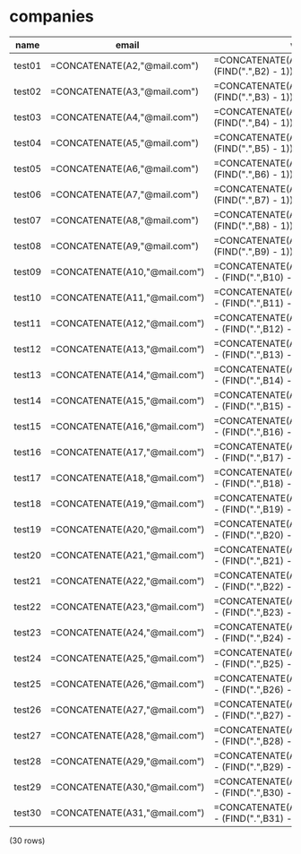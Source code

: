 companies
=========

|  name  |             email             |                           website                           |   |   |   |   |   |   |   |
|--------|-------------------------------|-------------------------------------------------------------|---|---|---|---|---|---|---|
| test01 | =CONCATENATE(A2,"@mail.com")  | =CONCATENATE(A2,RIGHT(B2,LEN(B2) - (FIND(".",B2) - 1)))     |   |   |   |
| test02 | =CONCATENATE(A3,"@mail.com")  | =CONCATENATE(A3,RIGHT(B3,LEN(B3) - (FIND(".",B3) - 1)))     |   |   |   |
| test03 | =CONCATENATE(A4,"@mail.com")  | =CONCATENATE(A4,RIGHT(B4,LEN(B4) - (FIND(".",B4) - 1)))     |   |   |   |
| test04 | =CONCATENATE(A5,"@mail.com")  | =CONCATENATE(A5,RIGHT(B5,LEN(B5) - (FIND(".",B5) - 1)))     |   |   |   |
| test05 | =CONCATENATE(A6,"@mail.com")  | =CONCATENATE(A6,RIGHT(B6,LEN(B6) - (FIND(".",B6) - 1)))     |   |   |   |
| test06 | =CONCATENATE(A7,"@mail.com")  | =CONCATENATE(A7,RIGHT(B7,LEN(B7) - (FIND(".",B7) - 1)))     |   |   |   |
| test07 | =CONCATENATE(A8,"@mail.com")  | =CONCATENATE(A8,RIGHT(B8,LEN(B8) - (FIND(".",B8) - 1)))     |   |   |   |
| test08 | =CONCATENATE(A9,"@mail.com")  | =CONCATENATE(A9,RIGHT(B9,LEN(B9) - (FIND(".",B9) - 1)))     |   |   |   |
| test09 | =CONCATENATE(A10,"@mail.com") | =CONCATENATE(A10,RIGHT(B10,LEN(B10) - (FIND(".",B10) - 1))) |   |   |   |
| test10 | =CONCATENATE(A11,"@mail.com") | =CONCATENATE(A11,RIGHT(B11,LEN(B11) - (FIND(".",B11) - 1))) |   |   |   |
| test11 | =CONCATENATE(A12,"@mail.com") | =CONCATENATE(A12,RIGHT(B12,LEN(B12) - (FIND(".",B12) - 1))) |   |   |   |
| test12 | =CONCATENATE(A13,"@mail.com") | =CONCATENATE(A13,RIGHT(B13,LEN(B13) - (FIND(".",B13) - 1))) |   |   |   |
| test13 | =CONCATENATE(A14,"@mail.com") | =CONCATENATE(A14,RIGHT(B14,LEN(B14) - (FIND(".",B14) - 1))) |   |   |   |
| test14 | =CONCATENATE(A15,"@mail.com") | =CONCATENATE(A15,RIGHT(B15,LEN(B15) - (FIND(".",B15) - 1))) |   |   |   |
| test15 | =CONCATENATE(A16,"@mail.com") | =CONCATENATE(A16,RIGHT(B16,LEN(B16) - (FIND(".",B16) - 1))) |   |   |   |
| test16 | =CONCATENATE(A17,"@mail.com") | =CONCATENATE(A17,RIGHT(B17,LEN(B17) - (FIND(".",B17) - 1))) |   |   |   |
| test17 | =CONCATENATE(A18,"@mail.com") | =CONCATENATE(A18,RIGHT(B18,LEN(B18) - (FIND(".",B18) - 1))) |   |   |   |
| test18 | =CONCATENATE(A19,"@mail.com") | =CONCATENATE(A19,RIGHT(B19,LEN(B19) - (FIND(".",B19) - 1))) |   |   |   |
| test19 | =CONCATENATE(A20,"@mail.com") | =CONCATENATE(A20,RIGHT(B20,LEN(B20) - (FIND(".",B20) - 1))) |   |   |   |
| test20 | =CONCATENATE(A21,"@mail.com") | =CONCATENATE(A21,RIGHT(B21,LEN(B21) - (FIND(".",B21) - 1))) |   |   |   |
| test21 | =CONCATENATE(A22,"@mail.com") | =CONCATENATE(A22,RIGHT(B22,LEN(B22) - (FIND(".",B22) - 1))) |   |   |   |
| test22 | =CONCATENATE(A23,"@mail.com") | =CONCATENATE(A23,RIGHT(B23,LEN(B23) - (FIND(".",B23) - 1))) |   |   |   |
| test23 | =CONCATENATE(A24,"@mail.com") | =CONCATENATE(A24,RIGHT(B24,LEN(B24) - (FIND(".",B24) - 1))) |   |   |   |
| test24 | =CONCATENATE(A25,"@mail.com") | =CONCATENATE(A25,RIGHT(B25,LEN(B25) - (FIND(".",B25) - 1))) |   |   |   |
| test25 | =CONCATENATE(A26,"@mail.com") | =CONCATENATE(A26,RIGHT(B26,LEN(B26) - (FIND(".",B26) - 1))) |   |   |   |
| test26 | =CONCATENATE(A27,"@mail.com") | =CONCATENATE(A27,RIGHT(B27,LEN(B27) - (FIND(".",B27) - 1))) |   |   |   |
| test27 | =CONCATENATE(A28,"@mail.com") | =CONCATENATE(A28,RIGHT(B28,LEN(B28) - (FIND(".",B28) - 1))) |   |   |   |
| test28 | =CONCATENATE(A29,"@mail.com") | =CONCATENATE(A29,RIGHT(B29,LEN(B29) - (FIND(".",B29) - 1))) |   |   |   |
| test29 | =CONCATENATE(A30,"@mail.com") | =CONCATENATE(A30,RIGHT(B30,LEN(B30) - (FIND(".",B30) - 1))) |   |   |   |
| test30 | =CONCATENATE(A31,"@mail.com") | =CONCATENATE(A31,RIGHT(B31,LEN(B31) - (FIND(".",B31) - 1))) |   |   |   |
(30 rows)


